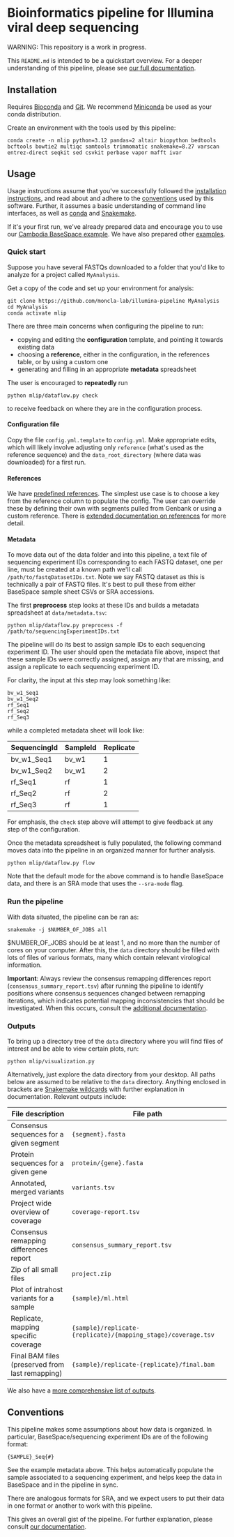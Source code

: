 # Bioinformatics pipeline for Illumina viral deep sequencing

WARNING: This repository is a work in progress.

This `README.md` is intended to be a quickstart overview. For a deeper understanding of this pipeline, please see [our full documentation](./DOCUMENTATION.md).

## Installation

Requires [Bioconda](https://bioconda.github.io/) and [Git](https://git-scm.com/). We recommend [Miniconda](https://docs.anaconda.com/miniconda/) be used as your conda distribution.

Create an environment with the tools used by this pipeline:
```
conda create -n mlip python=3.12 pandas=2 altair biopython bedtools bcftools bowtie2 multiqc samtools trimmomatic snakemake=8.27 varscan entrez-direct seqkit sed csvkit perbase vapor mafft ivar
```

## Usage

Usage instructions assume that you've successfully followed the [installation instructions](#installation), and read about and adhere to the [conventions](#conventions) used by this software. Further, it assumes a basic understanding of command line interfaces, as well as [conda](https://docs.conda.io/en/latest/) and [Snakemake](https://snakemake.readthedocs.io/en/stable/).

If it's your first run, we've already prepared data and encourage you to use our [Cambodia BaseSpace example](./examples/cambodia-basespace). We have also prepared other [examples](./examples).

### Quick start
Suppose you have several FASTQs downloaded to a folder that you'd like to analyze for a project called `MyAnalysis`.

Get a copy of the code and set up your environment for analysis:

```
git clone https://github.com/moncla-lab/illumina-pipeline MyAnalysis
cd MyAnalysis
conda activate mlip
```

There are three main concerns when configuring the pipeline to run:

- copying and editing the **configuration** template, and pointing it towards existing data 
- choosing a **reference**, either in the configuration, in the references table, or by using a custom one
- generating and filling in an appropriate **metadata** spreadsheet

The user is encouraged to **repeatedly** run

```
python mlip/dataflow.py check
```

to receive feedback on where they are in the configuration process.

#### Configuration file

Copy the file `config.yml.template` to `config.yml`. Make appropriate edits, which will likely involve adjusting only `reference` (what's used as the reference sequence) and the `data_root_directory` (where data was downloaded) for a first run.

#### References
We have [predefined references](./references.tsv). The simplest use case is to choose a key from the reference column to populate the config. The user can override these by defining their own with segments pulled from Genbank or using a custom reference. There is [extended documentation on references](./DOCUMENTATION.md#references) for more detail.

#### Metadata

To move data out of the data folder and into this pipeline, a text file of sequencing experiment IDs corresponding to each FASTQ dataset, one per line, must be created at a known path we'll call `/path/to/fastqDatasetIDs.txt`. Note we say FASTQ dataset as this is technically a pair of FASTQ files. It's best to pull these from either BaseSpace sample sheet CSVs or SRA accessions.

The first **preprocess** step looks at these IDs and builds a metadata spreadsheet at `data/metadata.tsv`:
```
python mlip/dataflow.py preprocess -f /path/to/sequencingExperimentIDs.txt
```

The pipeline will do its best to assign sample IDs to each sequencing experiment ID. The user should open the metadata file above, inspect that these sample IDs were correctly assigned, assign any that are missing, and assign a replicate to each sequencing experiment ID.

For clarity, the input at this step may look something like:

```
bv_w1_Seq1
bv_w1_Seq2
rf_Seq1
rf_Seq2
rf_Seq3
```

while a completed metadata sheet will look like:

| SequencingId | SampleId | Replicate |
| ------------ | -------- | --------- |
| bv\_w1_Seq1  | bv_w1    | 1         |
| bv\_w1_Seq2  | bv_w1    | 2         |
| rf_Seq1      | rf       | 1         |
| rf_Seq2      | rf       | 2         |
| rf_Seq3      | rf       | 1         |

For emphasis, the `check` step above will attempt to give feedback at any step of the configuration.

Once the metadata spreadsheet is fully populated, the following command moves data into the pipeline in an organized manner for further analysis.

```
python mlip/dataflow.py flow
```

Note that the default mode for the above command is to handle BaseSpace data, and there is an SRA mode that uses the `--sra-mode` flag.

### Run the pipeline

With data situated, the pipeline can be ran as:
```
snakemake -j $NUMBER_OF_JOBS all
```

$NUMBER_OF_JOBS should be at least 1, and no more than the number of cores on your computer. After this, the `data` directory should be filled with lots of files of various formats, many which contain relevant virological information.

**Important**: Always review the consensus remapping differences report (`consensus_summary_report.tsv`) after running the pipeline to identify positions where consensus sequences changed between remapping iterations, which indicates potential mapping inconsistencies that should be investigated. When this occurs, consult the [additional documentation](DOCUMENTATION.md#check_consensus_summary).

### Outputs

To bring up a directory tree of the `data` directory where you will find files of interest and be able to view certain plots, run:

```
python mlip/visualization.py
```

Alternatively, just explore the data directory from your desktop. All paths below are assumed to be relative to the `data` directory. Anything enclosed in brackets are [Snakemake wildcards](https://snakemake.readthedocs.io/en/stable/snakefiles/rules.html#snakefiles-wildcards) with further explanation in documentation. Relevant outputs include:

| File description                        | File path                                                     |
| --------------------------------------- | ------------------------------------------------------------- |
| Consensus sequences for a given segment | `{segment}.fasta`                                             |
| Protein sequences for a given gene      | `protein/{gene}.fasta`                                        |
| Annotated, merged variants              | `variants.tsv`                                                |
| Project wide overview of coverage       | `coverage-report.tsv`                                         |
| Consensus remapping differences report  | `consensus_summary_report.tsv`                                |
| Zip of all small files                  | `project.zip`                                                 |
| Plot of intrahost variants for a sample | `{sample}/ml.html`                                            |
| Replicate, mapping specific coverage    | `{sample}/replicate-{replicate}/{mapping_stage}/coverage.tsv` |
| Final BAM files (preserved from last remapping) | `{sample}/replicate-{replicate}/final.bam`               |

We also have a [more comprehensive list of outputs](DOCUMENTATION.md#5-output-produced).

## Conventions

This pipeline makes some assumptions about how data is organized. In particular, BaseSpace/sequencing experiment IDs are of the following format:

```
{SAMPLE}_Seq{#}
```

See the example metadata above. This helps automatically populate the sample associated to a sequencing experiment, and helps keep the data in BaseSpace and in the pipeline in sync.

There are analogous formats for SRA, and we expect users to put their data in one format or another to work with this pipeline.

This gives an overall gist of the pipeline. For further explanation, please consult [our documentation](./DOCUMENTATION.md).
